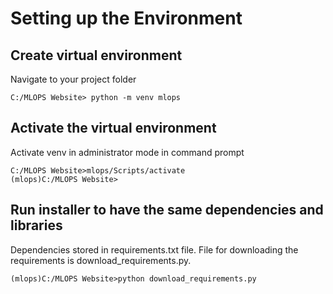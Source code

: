 # Setting up the Environment

## Create virtual environment
Navigate to your project folder
```console
C:/MLOPS Website> python -m venv mlops
```
## Activate the virtual environment
Activate venv in administrator mode in command prompt 
```console
C:/MLOPS Website>mlops/Scripts/activate
(mlops)C:/MLOPS Website>
```
## Run installer to have the same dependencies and libraries 
Dependencies stored in requirements.txt file.
File for downloading the requirements is download_requirements.py.
```console
(mlops)C:/MLOPS Website>python download_requirements.py
```
